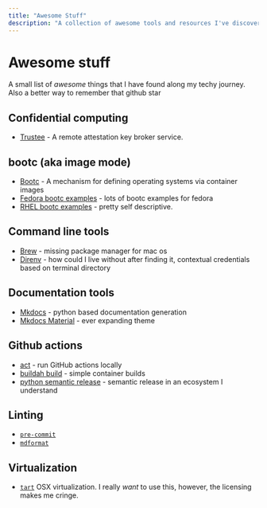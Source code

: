 ```yaml
---
title: "Awesome Stuff"
description: "A collection of awesome tools and resources I've discovered"
---
```


# Awesome stuff

A small list of *awesome* things that I have found along my techy journey. Also a better way to remember that github star

## Confidential computing
- [Trustee](https://github.com/confidential-containers/trustee) - A remote attestation key broker service.


## bootc (aka image mode)
- [Bootc](https://docs.fedoraproject.org/en-US/bootc/) - A mechanism for defining operating systems via container images
- [Fedora bootc examples](https://gitlab.com/fedora/bootc/examples/-/tree/main) - lots of bootc examples for fedora
- [RHEL bootc examples](https://github.com/redhat-cop/rhel-bootc-examples) - pretty self descriptive.

## Command line tools

- [Brew](https://brew.sh) - missing package manager for mac os
- [Direnv](https://direnv.net/) - how could I live without after finding it, contextual credentials based on terminal directory

## Documentation tools

- [Mkdocs](https://www.mkdocs.org/) - python based documentation generation
- [Mkdocs Material](https://squidfunk.github.io/mkdocs-material/) - ever expanding theme

## Github actions

- [act](https://github.com/nektos/act) - run GitHub actions locally
- [buildah build](https://github.com/redhat-actions/buildah-build) - simple container builds
- [python semantic release](https://python-semantic-release.readthedocs.io/en/latest/automatic-releases/github-actions.html) - semantic release in an ecosystem I understand

## Linting

- [`pre-commit`](https://pre-commit.com/)
- [`mdformat`](https://mdformat.readthedocs.io/en/stable/)

## Virtualization

- [`tart`](https://tart.run/) OSX virtualization. I really *want* to use this, however, the licensing makes me cringe.